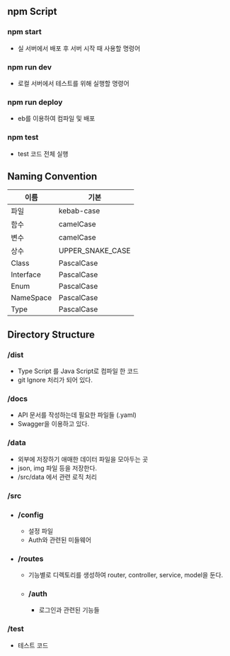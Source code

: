 ## npm Script

### npm start
- 실 서버에서 배포 후 서버 시작 때 사용할 명령어
### npm run dev
- 로컬 서버에서 테스트를 위해 실행할 명령어
### npm run deploy
- eb를 이용하여 컴파일 및 배포
### npm test
- test 코드 전체 실행

## Naming Convention
|이름|기본|
|---|---|
|파일|kebab-case|
|함수|camelCase|
|변수|camelCase|
|상수|UPPER_SNAKE_CASE|
|Class|PascalCase|
|Interface|PascalCase|
|Enum|PascalCase|
|NameSpace|PascalCase|
|Type|PascalCase|

## Directory Structure

### /dist
- Type Script 를 Java Script로 컴파일 한 코드
- git Ignore 처리가 되어 있다.
### /docs
- API 문서를 작성하는데 필요한 파일들 (.yaml)
- Swagger을 이용하고 있다.
### /data
- 외부에 저장하기 애매한 데이터 파일을 모아두는 곳
- json, img 파일 등을 저장한다.
- /src/data 에서 관련 로직 처리
### /src
- ### /config
    - 설정 파일
    - Auth와 관련된 미들웨어
- ### /routes
    - 기능별로 디렉토리를 생성하여 router, controller, service, model을 둔다.
    - ### /auth
        - 로그인과 관련된 기능들
### /test
- 테스트 코드